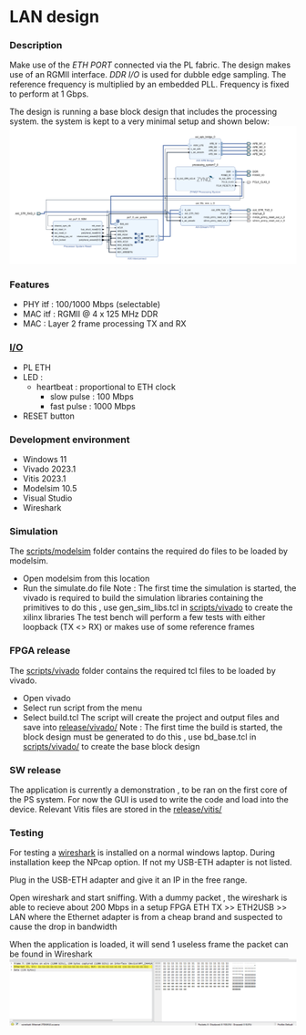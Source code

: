 # LAN design

### Description
Make use of the *ETH PORT* connected via the PL fabric. The design makes use of an RGMII interface.
*DDR I/O* is used for dubble edge sampling. The reference frequency is multiplied by an embedded PLL.
Frequency is fixed to perform at 1 Gbps.

The design is running a base block design that includes the processing system.
the system is kept to a very minimal setup and shown below:
![block_design](img/bd_base.png)


### Features
- PHY itf : 100/1000 Mbps (selectable)
- MAC itf : RGMII @ 4 x 125 MHz DDR
- MAC : Layer 2 frame processing TX and RX

### [I/O](constraints)
- PL ETH
- LED :
  - heartbeat : proportional to ETH clock
    - slow pulse : 100 Mbps
    - fast pulse : 1000 Mbps
- RESET button

### Development environment
- Windows 11
- Vivado 2023.1
- Vitis 2023.1
- Modelsim 10.5
- Visual Studio
- Wireshark

### Simulation
The [scripts/modelsim](scripts/modelsim/) folder contains the required do files to be loaded by modelsim.
  - Open modelsim from this location
  - Run the simulate.do file
Note : The first time the simulation is started, the vivado is required to build the simulation libraries containing the primitives
to do this , use gen_sim_libs.tcl in [scripts/vivado](scripts/vivado/) to create the xilinx libraries
The test bench will perform a few tests with either loopback (TX <> RX) or makes use of some reference frames

### FPGA release
The [scripts/vivado](scripts/vivado/) folder contains the required tcl files to be loaded by vivado.
  - Open vivado
  - Select run script from the menu
  - Select build.tcl
The script will create the project and output files and save into [release/vivado/](release/vivado/)
Note : The first time the build is started, the block design must be generated
to do this , use bd_base.tcl in [scripts/vivado/](scripts/vivado/) to create the base block design

### SW release
The application is currently a demonstration , to be ran on the first core of the PS system.
For now the GUI is used to write the code and load into the device. Relevant Vitis files are
stored in the [release/vitis/](release/vitis/)

### Testing
For testing a [wireshark](https://www.wireshark.org/) is installed on a normal windows laptop.
During installation keep the NPcap option. If not my USB-ETH adapter is not listed.

Plug in the USB-ETH adapter and give it an IP in the free range.

Open wireshark and start sniffing.
With a dummy packet , the wireshark is able to recieve about 200 Mbps in a setup
FPGA ETH TX >> ETH2USB >> LAN
where the Ethernet adapter is from a cheap brand and suspected to cause the drop in bandwidth

When the application is loaded, it will send 1 useless frame
the packet can be found in Wireshark
![wireshark_01](img/wireshark_01.png)
